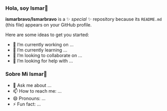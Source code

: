 ### Hola, soy Ismar👋

**ismarbravo/Ismarbravo** is a ✨ _special_ ✨ repository because its `README.md` (this file) appears on your GitHub profile.

Here are some ideas to get you started:

- 🔭 I’m currently working on ...
- 🌱 I’m currently learning ...
- 👯 I’m looking to collaborate on ...
- 🤔 I’m looking for help with ...
### Sobre Mi Ismar👋
- 💬 Ask me about ...
- 📫 How to reach me: ...
- 😄 Pronouns: ...
- ⚡ Fun fact: ...
<!--
-->
